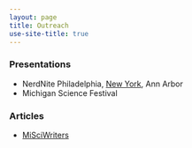```yaml
---
layout: page
title: Outreach
use-site-title: true
---
```

### Presentations 
* NerdNite Philadelphia, <a href="https://youtu.be/xyW4A57N6FA?t=742">New York</a>, Ann Arbor
* Michigan Science Festival

### Articles
* <a href="https://misciwriters.com/tag/shwetaramdas/"> MiSciWriters </a>
